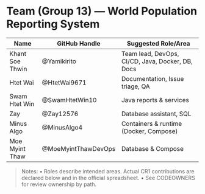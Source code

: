 ﻿# Team (Group 13) — World Population Reporting System

| Name              | GitHub Handle         | Suggested Role/Area                                  |
|-------------------|-----------------------|------------------------------------------------------|
| Khant Soe Thwin   | @Yamikirito           | Team lead, DevOps, CI/CD, Java, Docker, DB, Docs    |
| Htet Wai          | @HtetWai9671          | Documentation, Issue triage, QA                     |
| Swam Htet Win     | @SwamHtetWin10        | Java reports & services                             |
| Zay               | @Zay12576             | Database assistant, SQL                             |
| Minus Algo        | @MinusAlgo4           | Containers & runtime (Docker, Compose)              |
| Moe Myint Thaw    | @MoeMyintThawDevOps   | Database & Compose                                  |

> Notes:
> • Roles describe intended areas. Actual CR1 contributions are declared below and in the official spreadsheet.
> • See CODEOWNERS for review ownership by path.
